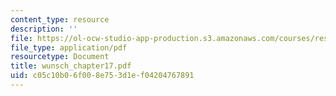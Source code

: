 ```yaml
---
content_type: resource
description: ''
file: https://ol-ocw-studio-app-production.s3.amazonaws.com/courses/res-12-000-evolution-of-physical-oceanography-spring-2007/c05c10b06f008e753d1ef04204767891_wunsch_chapter17.pdf
file_type: application/pdf
resourcetype: Document
title: wunsch_chapter17.pdf
uid: c05c10b0-6f00-8e75-3d1e-f04204767891
---
```

